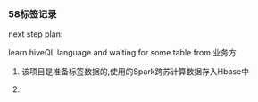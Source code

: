 ### 58标签记录

next step plan:

learn hiveQL language and waiting for some table from 业务方


1. 该项目是准备标签数据的,使用的Spark跨苏计算数据存入Hbase中


2. 